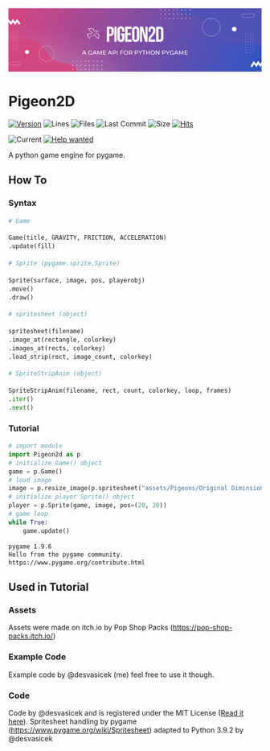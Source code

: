 <center><img src="Pigeon2d.png"></center>


# Pigeon2D
[![Version](https://img.shields.io/pypi/v/Pigeon2D)](https://pypi.org/project/Pigeon2D/)
![Lines](https://img.shields.io/tokei/lines/github/desvasicek/Pigeon2D)
![Files](https://img.shields.io/github/directory-file-count/desvasicek/Pigeon2D)
![Last Commit](https://img.shields.io/github/last-commit/desvasicek/Pigeon2D)
![Size](https://img.shields.io/github/languages/code-size/desvasicek/Pigeon2D)
[![Hits](https://hits.sh/github.com/desvasicek/Pigeon2D/hits.svg)](https://github.com/desvasicek/Pigeon2D)

![Current](https://img.shields.io/badge/currently-in%20progress-red)
[![Help wanted](https://img.shields.io/badge/-help--wanted-yellow)](https://github.com/desvasicek/Pigeon2D/pulls)

A python game engine for pygame.

## How To

### Syntax

```python
# Game

Game(title, GRAVITY, FRICTION, ACCELERATION)
.update(fill)

# Sprite (pygame.sprite.Sprite)

Sprite(surface, image, pos, playerobj)
.move()
.draw()

# spritesheet (object)

spritesheet(filename)
.image_at(rectangle, colorkey)
.images_at(rects, colorkey)
.load_strip(rect, image_count, colorkey)

# SpriteStripAnim (object)

SpriteStripAnim(filename, rect, count, colorkey, loop, frames)
.iter()
.next()

```

### Tutorial

```python
# import module
import Pigeon2d as p
# initialize Game() object
game = p.Game()
# load image
image = p.resize_image(p.spritesheet("assets/Pigeons/Original Diminsions/Pigeon Sprite Sheet.png").image_at((0, 16, 16, 16)))
# initialize player Sprite() object
player = p.Sprite(game, image, pos=(20, 20))
# game loop
while True:
    game.update()

```
```
pygame 1.9.6
Hello from the pygame community. https://www.pygame.org/contribute.html
```

## Used in Tutorial
### Assets
Assets were made on itch.io by Pop Shop Packs (https://pop-shop-packs.itch.io/)
### Example Code
Example code by @desvasicek (me) feel free to use it though.
### Code
Code by @desvasicek and is registered under the MIT License ([Read it here](https://github.com/desvasicek/Pigeon2D/blob/main/LICENSE)).
Spritesheet handling by pygame (https://www.pygame.org/wiki/Spritesheet) adapted to Python 3.9.2 by @desvasicek
